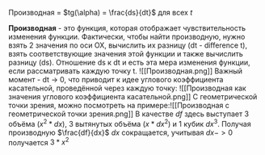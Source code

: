 Производная = $tg(\alpha) = \frac{ds}{dt}$ для всех $t$

**Производная** - это функция, которая отображает чувствительность изменения функции.
Фактически, чтобы найти производную, нужно взять 2 значения по оси OX, вычислить их разницу (dt - difference t), взять соответствующие значения этой функции и также вычислить разницу (ds). Отношение ds к dt и есть эта мера изменения функции, если рассматривать каждую точку t. 
![[Производная.png]]
Важный момент - dt -> 0, что приводит к идее углового коэффициента касательной, проведённой через каждую точку:
![[Производная как значения углового коэффициента касательной.png]]
С геометрической точки зрения, можно посмотреть на примере:![[Производная с геометрической точки зрения.png]]
В качестве $df$ здесь выступает 3 объёма ($x^2*dx$), 3 вытянутых объёма ($x*dx^2$) и 1 кубик $dx^3$. 
Получая производную $\frac{df}{dx}$ $dx$ сокращается, учитывая $dx->0$ получается $3*x^2$